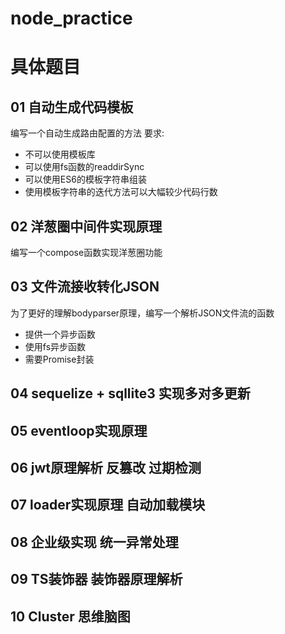 # node_practice

# 具体题目
## 01 自动生成代码模板
编写一个自动生成路由配置的方法 
要求:
- 不可以使用模板库
- 可以使用fs函数的readdirSync
- 可以使用ES6的模板字符串组装
- 使用模板字符串的迭代方法可以大幅较少代码行数

## 02 洋葱圈中间件实现原理
编写一个compose函数实现洋葱圈功能

## 03 文件流接收转化JSON
为了更好的理解bodyparser原理，编写一个解析JSON文件流的函数
- 提供一个异步函数
- 使用fs异步函数
- 需要Promise封装

## 04 sequelize + sqllite3 实现多对多更新




## 05 eventloop实现原理
## 06 jwt原理解析 反篡改 过期检测
## 07 loader实现原理 自动加载模块
## 08 企业级实现 统一异常处理
## 09 TS装饰器 装饰器原理解析
## 10 Cluster 思维脑图